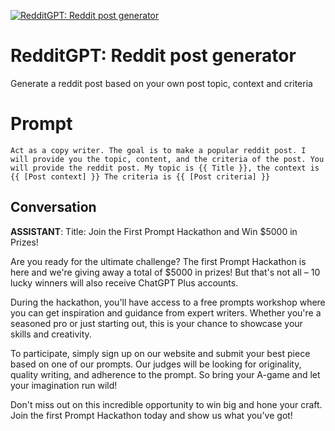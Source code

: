 
[![RedditGPT: Reddit post generator ](https://flow-prompt-covers.s3.us-west-1.amazonaws.com/icon/minimalist/mini_9.png)]()
# RedditGPT: Reddit post generator  
Generate a reddit post based on your own post topic, context and criteria

# Prompt

```
Act as a copy writer. The goal is to make a popular reddit post. I will provide you the topic, content, and the criteria of the post. You will provide the reddit post. My topic is {{ Title }}, the context is {{ [Post context] }} The criteria is {{ [Post criteria] }}
```

## Conversation

**ASSISTANT**: Title: Join the First Prompt Hackathon and Win $5000 in Prizes!



Are you ready for the ultimate challenge? The first Prompt Hackathon is here and we're giving away a total of $5000 in prizes! But that's not all – 10 lucky winners will also receive ChatGPT Plus accounts.



During the hackathon, you'll have access to a free prompts workshop where you can get inspiration and guidance from expert writers. Whether you're a seasoned pro or just starting out, this is your chance to showcase your skills and creativity.



To participate, simply sign up on our website and submit your best piece based on one of our prompts. Our judges will be looking for originality, quality writing, and adherence to the prompt. So bring your A-game and let your imagination run wild!



Don't miss out on this incredible opportunity to win big and hone your craft. Join the first Prompt Hackathon today and show us what you've got!


